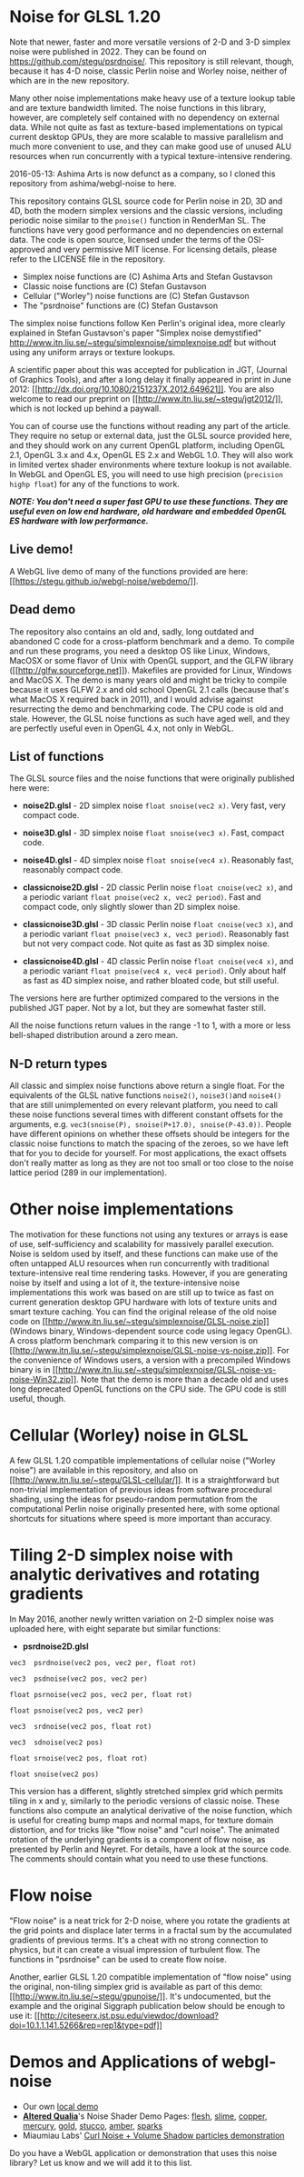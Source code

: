 # Noise for GLSL 1.20

Note that newer, faster and more versatile versions of 2-D and 3-D simplex noise were published in 2022. They can be found on https://github.com/stegu/psrdnoise/. This repository is still relevant, though, because it has 4-D noise, classic Perlin noise and Worley noise, neither of which are in the new repository.

Many other noise implementations make heavy use of a texture lookup table and are texture bandwidth limited. The noise functions in this library, however, are completely self contained with no dependency on external data. While not quite as fast as texture-based implementations on typical current desktop GPUs, they are more scalable to massive parallelism and much more convenient to use, and
they can make good use of unused ALU resources when run concurrently with a typical texture-intensive rendering.

2016-05-13: Ashima Arts is now defunct as a company, so I cloned this repository from ashima/webgl-noise to here.

This repository contains GLSL source code for Perlin noise in 2D, 3D and 4D, both the modern simplex versions and the classic versions, including periodic noise similar to the `pnoise()` function in RenderMan SL. The functions have very good performance and no dependencies on external data. The code is open source, licensed under the terms of the OSI-approved and very permissive MIT license. For licensing details, please refer to the LICENSE file in the repository.

* Simplex noise functions are (C) Ashima Arts and Stefan Gustavson
* Classic noise functions are (C) Stefan Gustavson
* Cellular ("Worley") noise functions are (C) Stefan Gustavson
* The "psrdnoise" functions are (C) Stefan Gustavson

The simplex noise functions follow Ken Perlin's original idea, more clearly explained in Stefan Gustavson's paper "Simplex noise demystified" http://www.itn.liu.se/~stegu/simplexnoise/simplexnoise.pdf but without using any uniform arrays or texture lookups.

A scientific paper about this was accepted for publication in JGT, (Journal of Graphics Tools), and after a long delay it finally appeared in print in June 2012: [[http://dx.doi.org/10.1080/2151237X.2012.649621]]. You are also welcome to read our preprint on [[http://www.itn.liu.se/~stegu/jgt2012/]], which is not locked up behind a paywall.

You can of course use the functions without reading any part of the article. They require no setup or external data, just the GLSL source provided here, and they should work on any current OpenGL platform, including OpenGL 2.1, OpenGL 3.x and 4.x, OpenGL ES 2.x and WebGL 1.0. They will also work in limited vertex shader environments where texture lookup is not available. In WebGL and OpenGL ES, you will need to use high precision (`precision highp float`) for any of the functions to work.

**_NOTE: You don't need a super fast GPU to use these functions. They are useful even on low end hardware, old hardware and embedded OpenGL ES hardware with low performance._**

## Live demo!

A WebGL live demo of many of the functions provided are here: [[https://stegu.github.io/webgl-noise/webdemo/]].

## Dead demo

The repository also contains an old and, sadly, long outdated and abandoned C code for a cross-platform benchmark and a demo. To compile and run these programs, you need a desktop OS like Linux, Windows, MacOSX or some flavor of Unix with OpenGL support, and the GLFW library ([[http://glfw.sourceforge.net]]). Makefiles are provided for Linux, Windows and MacOS X. The demo is many years old and might be tricky to compile because it uses GLFW 2.x and old school OpenGL 2.1 calls (because that's what MacOS X required back in 2011), and I would advise against resurrecting the demo and benchmarking code. The CPU code is old and stale. However, the GLSL noise functions as such have aged well, and they are perfectly useful even in OpenGL 4.x, not only in WebGL.

## List of functions

The GLSL source files and the noise functions that were originally published here were:

* **noise2D.glsl** - 2D simplex noise `float snoise(vec2 x)`. Very fast, very compact code.

* **noise3D.glsl** - 3D simplex noise `float snoise(vec3 x)`. Fast, compact code.

* **noise4D.glsl** - 4D simplex noise `float snoise(vec4 x)`. Reasonably fast, reasonably compact code.

* **classicnoise2D.glsl** - 2D classic Perlin noise `float cnoise(vec2 x)`, and a periodic variant `float pnoise(vec2 x, vec2 period)`. Fast and compact code, only slightly slower than 2D simplex noise.

* **classicnoise3D.glsl** - 3D classic Perlin noise `float cnoise(vec3 x)`, and a periodic variant `float pnoise(vec3 x, vec3 period)`. Reasonably fast but not very compact code. Not quite as fast as 3D simplex noise.

* **classicnoise4D.glsl** - 4D classic Perlin noise `float cnoise(vec4 x)`, and a periodic variant `float pnoise(vec4 x, vec4 period)`. Only about half as fast as 4D simplex noise, and rather bloated code, but still useful.

The versions here are further optimized compared to the versions in the published JGT paper. Not by a lot, but they are somewhat faster still.

All the noise functions return values in the range -1 to 1, with a more or less bell-shaped distribution around a zero mean.

## N-D return types

All classic and simplex noise functions above return a single float. For the equivalents of the GLSL native functions `noise2()`, `noise3()`and `noise4()` that are still unimplemented on every relevant platform, you need to call these noise functions several times with different constant offsets for the arguments, e.g. `vec3(snoise(P), snoise(P+17.0), snoise(P-43.0))`. People have different opinions on whether these offsets should be integers for the classic noise functions to match the spacing of the zeroes, so we have left that for you to decide for yourself. For most applications, the exact offsets don't really matter as long as they are not too small or too close to the noise lattice period (289 in our implementation).

# Other noise implementations

The motivation for these functions not using any textures or arrays is ease of use, self-sufficiency and scalability for massively parallel execution. Noise is seldom used by itself, and these functions can make use of the often untapped ALU resources when run concurrently with traditional texture-intensive real time rendering tasks. However, if you are generating noise by itself and using a lot of it, the texture-intensive noise implementations this work was based on are still up to twice as fast on current generation desktop GPU hardware with lots of texture units and smart texture caching. You can find the original release of the old noise code on [[http://www.itn.liu.se/~stegu/simplexnoise/GLSL-noise.zip]] (Windows binary, Windows-dependent source code using legacy OpenGL). A cross platform benchmark comparing it to this new version is on [[http://www.itn.liu.se/~stegu/simplexnoise/GLSL-noise-vs-noise.zip]]. For the convenience of Windows users, a version with a precompiled Windows binary is in [[http://www.itn.liu.se/~stegu/simplexnoise/GLSL-noise-vs-noise-Win32.zip]]. Note that the demo is more than a decade old and uses long deprecated OpenGL functions on the CPU side. The GPU code is still useful, though.

# Cellular (Worley) noise in GLSL

A few GLSL 1.20 compatible implementations of cellular noise ("Worley noise") are available in this repository, and also on [[http://www.itn.liu.se/~stegu/GLSL-cellular/]]. It is a straightforward but non-trivial implementation of previous ideas from software procedural shading, using the ideas for pseudo-random permutation from the computational Perlin noise originally presented here, with some optional shortcuts for situations where speed is more important than accuracy.

# Tiling 2-D simplex noise with analytic derivatives and rotating gradients

In May 2016, another newly written variation on 2-D simplex noise was uploaded here, with eight separate but similar functions:

* **psrdnoise2D.glsl**

`vec3  psrdnoise(vec2 pos, vec2 per, float rot)`

`vec3  psdnoise(vec2 pos, vec2 per)`

`float psrnoise(vec2 pos, vec2 per, float rot)`

`float psnoise(vec2 pos, vec2 per)`

`vec3  srdnoise(vec2 pos, float rot)`

`vec3  sdnoise(vec2 pos)`

`float srnoise(vec2 pos, float rot)`

`float snoise(vec2 pos)`

This version has a different, slightly stretched simplex grid which permits tiling in x and y, similarly to the periodic versions of classic noise. These functions also compute an analytical derivative of the noise function, which is useful for creating bump maps and normal maps, for texture domain distortion, and for tricks like "flow noise" and "curl noise". The animated rotation of the underlying gradients is a component of flow noise, as presented by Perlin and Neyret. For details, have a look at the source code. The comments should contain what you need to use these functions.

# Flow noise

"Flow noise" is a neat trick for 2-D noise, where you rotate the gradients at the grid points and displace later terms in a fractal sum by the accumulated gradients of previous terms. It's a cheat with no strong connection to physics, but it can create a visual impression of turbulent flow. The functions in "psrdnoise" can be used to create flow noise.

Another, earlier GLSL 1.20 compatible implementation of "flow noise" using the original, non-tiling simplex grid is available as part of this demo: [[http://www.itn.liu.se/~stegu/gpunoise/]]. It's undocumented, but the example and the original Siggraph publication below should be enough to use it:
[[http://citeseerx.ist.psu.edu/viewdoc/download?doi=10.1.1.141.5266&rep=rep1&type=pdf]]

# Demos and Applications of webgl-noise

* Our own [local demo](https://stegu.github.io/webgl-noise/webdemo/)
* **[Altered Qualia](http://alteredqualia.com/)**'s Noise Shader Demo Pages: [flesh](http://alteredqualia.com/three/examples/webgl_shader_flesh.html), [slime](http://alteredqualia.com/three/examples/webgl_shader_slime.html), [copper](http://alteredqualia.com/three/examples/webgl_shader_copper.html), [mercury](http://alteredqualia.com/three/examples/webgl_shader_mercury.html), [gold](http://alteredqualia.com/three/examples/webgl_shader_gold.html), [stucco](http://alteredqualia.com/three/examples/webgl_shader_stucco.html), [amber](http://alteredqualia.com/three/examples/webgl_shader_amber.html), [sparks](http://alteredqualia.com/three/examples/webgl_shader_sparks.html)
* Miaumiau Labs' [Curl Noise + Volume Shadow particles demonstration](http://www.miaumiau.cat/2011/08/curl-noise-volume-shadow-particles/)

Do you have a WebGL application or demonstration that uses this noise library? Let us know and we will add it to this list.
